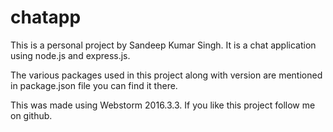 # chatapp

This is a personal project by Sandeep Kumar Singh. It is a chat application using node.js and express.js.

The various packages used in this project along with version are mentioned in package.json file you can find it there.

This was made using Webstorm 2016.3.3. If you like this project follow me on github.

